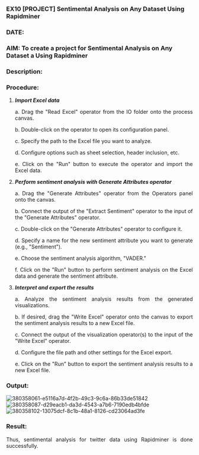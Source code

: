 ### EX10 [PROJECT] Sentimental Analysis on Any Dataset Using Rapidminer
### DATE: 
### AIM: To create a project for Sentimental Analysis on Any Dataset a Using Rapidminer
### Description: 
<div align = "justify">

### Procedure:
1) ***Import Excel data***
    <p>a. Drag the "Read Excel" operator from the IO folder onto the process canvas.
    <p>b. Double-click on the operator to open its configuration panel.
    <p>c. Specify the path to the Excel file you want to analyze.
    <p>d. Configure options such as sheet selection, header inclusion, etc.
    <p>e. Click on the "Run" button to execute the operator and import the Excel data.
2) ***Perform sentiment analysis with Generate Attributes operator***
    <p>a. Drag the "Generate Attributes" operator from the Operators panel onto the canvas.
    <p>b. Connect the output of the "Extract Sentiment" operator to the input of the "Generate Attributes" operator.
    <p>c. Double-click on the "Generate Attributes" operator to configure it.
    <p>d. Specify a name for the new sentiment attribute you want to generate (e.g., "Sentiment").
    <p>e. Choose the sentiment analysis algorithm, "VADER."
    <p>f. Click on the "Run" button to perform sentiment analysis on the Excel data and generate the sentiment attribute.
3) ***Interpret and export the results***
    <p>a. Analyze the sentiment analysis results from the generated visualizations.
    <p>b. If desired, drag the "Write Excel" operator onto the canvas to export the sentiment analysis results to a new Excel file.
    <p>c. Connect the output of the visualization operator(s) to the input of the "Write Excel" operator.
    <p>d. Configure the file path and other settings for the Excel export.
    <p>e. Click on the "Run" button to export the sentiment analysis results to a new Excel file.

### Output:
![380358061-e5116a7d-4f2b-49c3-9c6a-86b33de51842](https://github.com/user-attachments/assets/964d41fe-80b9-4ebd-8da1-a93f2ba985b2)
![380358087-d29eacb1-da3d-4543-a7b6-7190edb4bfde](https://github.com/user-attachments/assets/fbd99004-1bb5-4b76-8a6d-f670c6677069)
![380358102-13075dcf-8c1b-48a1-8126-cd23064ad3fe](https://github.com/user-attachments/assets/a7616b36-0371-44c6-b955-e77e21fe00a7)

### Result:
Thus, sentimental analysis for twitter data using Rapidminer is done successfully.
